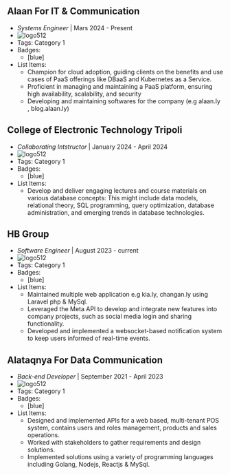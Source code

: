 ## Alaan For IT & Communication
- *Systems Engineer* | Mars 2024 - Present
- ![logo512](https://i.imgur.com/k5KJVUO.png)
- Tags: Category 1
- Badges:
  -  [blue]
- List Items:
  - Champion for cloud adoption, guiding clients on the benefits and use cases of PaaS offerings like DBaaS and Kubernetes as a Service.
  - Proficient in managing and maintaining a PaaS platform, ensuring high availability, scalability, and security
  - Developing and maintaining softwares for the company (e.g alaan.ly , blog.alaan.ly)



## College of Electronic Technology Tripoli
- *Collaborating Intstructor* | January 2024 - April 2024
- ![logo512](https://i.imgur.com/iDkOFNR.png)
- Tags: Category 1
- Badges:
  -  [blue]
- List Items:
  - Develop and deliver engaging lectures and course materials on various database concepts: This might include data models, relational theory, SQL programming, query optimization, database administration, and emerging trends in database technologies.

## HB Group
- *Software Engineer* | August 2023 - current
- ![logo512](https://external-content.duckduckgo.com/iu/?u=https%3A%2F%2Fmedia-exp1.licdn.com%2Fdms%2Fimage%2FC560BAQH2Q1f-ODeBqA%2Fcompany-logo_200_200%2F0%2F1519884794596%3Fe%3D2159024400%26v%3Dbeta%26t%3Daomg_3o6-hX0vM2DXPXnisJDsPnOyMwklIyBr2Q956E&f=1&nofb=1&ipt=73738bc0093eb5e7b81bc44cfb13d32e2cfc6bbcd8c248c2c30e3729d09aa28e&ipo=images)
- Tags: Category 1
- Badges:
  -  [blue]
- List Items:
  - Maintained multiple web application e.g kia.ly, changan.ly using Laravel php & MySql.
  - Leveraged the Meta API to develop and integrate new features into company projects, such as social media login and sharing functionality.
  - Developed and implemented a websocket-based notification system to keep users informed of real-time events.

## Alataqnya For Data Communication
- *Back-end Developer* | September 2021 - April 2023
- ![logo512](assets/altaqnya_logo.jpeg)
- Tags: Category 1
- Badges:
  -  [blue]
- List Items:
  - Designed and implemented APIs for a web based, multi-tenant POS system, contains users and roles management, products and sales
operations.
  - Worked with stakeholders to gather requirements and design solutions.
  - Implemented solutions using a variety of programming languages including Golang, Nodejs, Reactjs & MySql.
